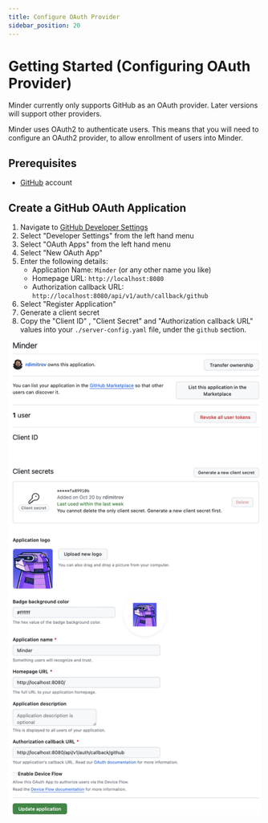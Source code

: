 ```yaml
---
title: Configure OAuth Provider
sidebar_position: 20
---
```


# Getting Started (Configuring OAuth Provider)

Minder currently only supports GitHub as an OAuth provider. Later versions will support other providers.

Minder uses OAuth2 to authenticate users. This means that you will need to configure an OAuth2 provider, to allow enrollment of users into Minder.

## Prerequisites

- [GitHub](https://github.com) account

## Create a GitHub OAuth Application

1. Navigate to [GitHub Developer Settings](https://github.com/settings/profile)
2. Select "Developer Settings" from the left hand menu
3. Select "OAuth Apps" from the left hand menu
4. Select "New OAuth App"
5. Enter the following details:
   - Application Name: `Minder` (or any other name you like)
   - Homepage URL: `http://localhost:8080`
   - Authorization callback URL: `http://localhost:8080/api/v1/auth/callback/github`
6. Select "Register Application"
7. Generate a client secret
7. Copy the "Client ID" , "Client Secret" and "Authorization callback URL" values
   into your `./server-config.yaml` file, under the `github` section.

![github oauth2 page](./images/minder-server-oauth.png)
